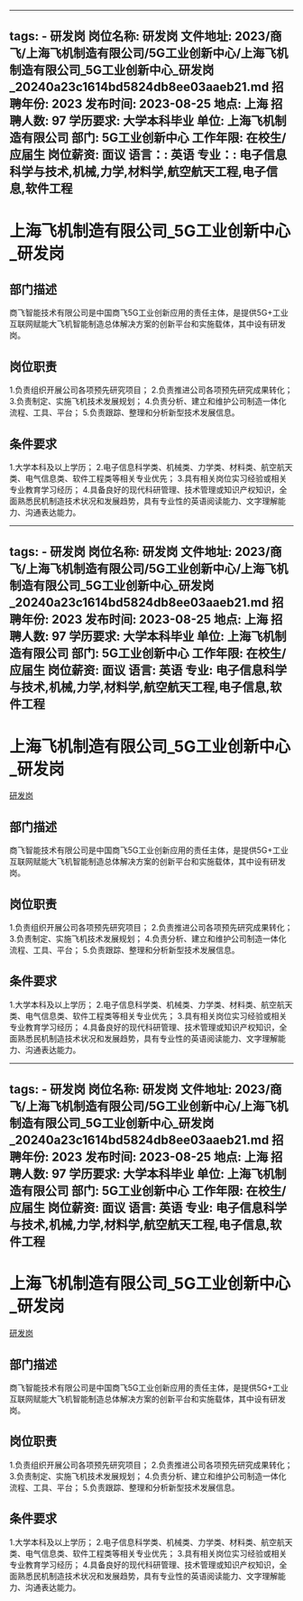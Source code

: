 
---
tags:
    - 研发岗
岗位名称: 研发岗
文件地址: 2023/商飞/上海飞机制造有限公司/5G工业创新中心/上海飞机制造有限公司_5G工业创新中心_研发岗_20240a23c1614bd5824db8ee03aaeb21.md
招聘年份: 2023
发布时间: 2023-08-25
地点: 上海
招聘人数: 97
学历要求: 大学本科毕业
单位: 上海飞机制造有限公司
部门: 5G工业创新中心
工作年限: 在校生/应届生
岗位薪资: 面议
语言：: 英语
专业：: 电子信息科学与技术,机械,力学,材料学,航空航天工程,电子信息,软件工程
---

# 上海飞机制造有限公司_5G工业创新中心_研发岗

## 部门描述

商飞智能技术有限公司是中国商飞5G工业创新应用的责任主体，是提供5G+工业互联网赋能大飞机智能制造总体解决方案的创新平台和实施载体，其中设有研发岗。

## 岗位职责

1.负责组织开展公司各项预先研究项目；
 2.负责推进公司各项预先研究成果转化；
 3.负责制定、实施飞机技术发展规划；
 4.负责分析、建立和维护公司制造一体化流程、工具、平台；
 5.负责跟踪、整理和分析新型技术发展信息。

 ## 条件要求

1.大学本科及以上学历；
 2.电子信息科学类、机械类、力学类、材料类、航空航天类、电气信息类、软件工程类等相关专业优先；
 3.具有相关岗位实习经验或相关专业教育学习经历；
 4.具备良好的现代科研管理、技术管理或知识产权知识，全面熟悉民机制造技术状况和发展趋势，具有专业性的英语阅读能力、文字理解能力、沟通表达能力。

---
tags:
    - 研发岗
岗位名称: 研发岗
文件地址: 2023/商飞/上海飞机制造有限公司/5G工业创新中心/上海飞机制造有限公司_5G工业创新中心_研发岗_20240a23c1614bd5824db8ee03aaeb21.md
招聘年份: 2023
发布时间: 2023-08-25
地点: 上海
招聘人数: 97
学历要求: 大学本科毕业
单位: 上海飞机制造有限公司
部门: 5G工业创新中心
工作年限: 在校生/应届生
岗位薪资: 面议
语言: 英语
专业: 电子信息科学与技术,机械,力学,材料学,航空航天工程,电子信息,软件工程
---

# 上海飞机制造有限公司_5G工业创新中心_研发岗

[研发岗](http://zhaopin.comac.cc/zp/ct/out/position/positionDetail?planid=20240a23c1614bd5824db8ee03aaeb21)

## 部门描述

商飞智能技术有限公司是中国商飞5G工业创新应用的责任主体，是提供5G+工业互联网赋能大飞机智能制造总体解决方案的创新平台和实施载体，其中设有研发岗。

## 岗位职责

1.负责组织开展公司各项预先研究项目；
 2.负责推进公司各项预先研究成果转化；
 3.负责制定、实施飞机技术发展规划；
 4.负责分析、建立和维护公司制造一体化流程、工具、平台；
 5.负责跟踪、整理和分析新型技术发展信息。

 ## 条件要求

1.大学本科及以上学历；
 2.电子信息科学类、机械类、力学类、材料类、航空航天类、电气信息类、软件工程类等相关专业优先；
 3.具有相关岗位实习经验或相关专业教育学习经历；
 4.具备良好的现代科研管理、技术管理或知识产权知识，全面熟悉民机制造技术状况和发展趋势，具有专业性的英语阅读能力、文字理解能力、沟通表达能力。

---
tags:
    - 研发岗
岗位名称: 研发岗
文件地址: 2023/商飞/上海飞机制造有限公司/5G工业创新中心/上海飞机制造有限公司_5G工业创新中心_研发岗_20240a23c1614bd5824db8ee03aaeb21.md
招聘年份: 2023
发布时间: 2023-08-25
地点: 上海
招聘人数: 97
学历要求: 大学本科毕业
单位: 上海飞机制造有限公司
部门: 5G工业创新中心
工作年限: 在校生/应届生
岗位薪资: 面议
语言: 英语
专业: 电子信息科学与技术,机械,力学,材料学,航空航天工程,电子信息,软件工程
---

# 上海飞机制造有限公司_5G工业创新中心_研发岗

[研发岗](http://zhaopin.comac.cc/zp/ct/out/position/positionDetail?planid=20240a23c1614bd5824db8ee03aaeb21)


## 部门描述

商飞智能技术有限公司是中国商飞5G工业创新应用的责任主体，是提供5G+工业互联网赋能大飞机智能制造总体解决方案的创新平台和实施载体，其中设有研发岗。

## 岗位职责

1.负责组织开展公司各项预先研究项目；
 2.负责推进公司各项预先研究成果转化；
 3.负责制定、实施飞机技术发展规划；
 4.负责分析、建立和维护公司制造一体化流程、工具、平台；
 5.负责跟踪、整理和分析新型技术发展信息。

 ## 条件要求

1.大学本科及以上学历；
 2.电子信息科学类、机械类、力学类、材料类、航空航天类、电气信息类、软件工程类等相关专业优先；
 3.具有相关岗位实习经验或相关专业教育学习经历；
 4.具备良好的现代科研管理、技术管理或知识产权知识，全面熟悉民机制造技术状况和发展趋势，具有专业性的英语阅读能力、文字理解能力、沟通表达能力。
